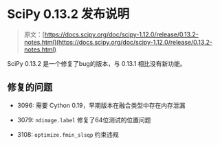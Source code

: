 # SciPy 0.13.2 发布说明

> 原文：[https://docs.scipy.org/doc/scipy-1.12.0/release/0.13.2-notes.html](https://docs.scipy.org/doc/scipy-1.12.0/release/0.13.2-notes.html)

SciPy 0.13.2 是一个修复了bug的版本，与 0.13.1 相比没有新功能。

## 修复的问题

+   3096: 需要 Cython 0.19，早期版本在融合类型中存在内存泄漏

+   3079: `ndimage.label` 修复了64位测试的位置问题

+   3108: `optimize.fmin_slsqp` 约束违规
